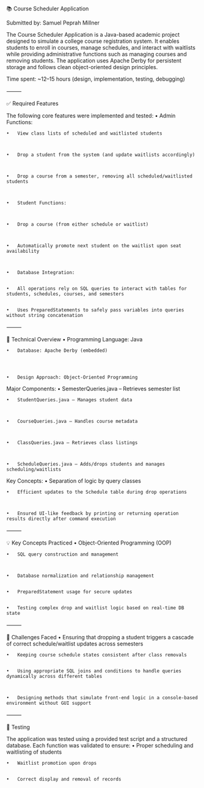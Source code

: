 📚 Course Scheduler Application

Submitted by: Samuel Peprah Millner

The Course Scheduler Application is a Java-based academic project designed to simulate a college course registration system. It enables students to enroll in courses, manage schedules, and interact with waitlists while providing administrative functions such as managing courses and removing students. The application uses Apache Derby for persistent storage and follows clean object-oriented design principles.

Time spent: ~12–15 hours (design, implementation, testing, debugging)

⸻

✅ Required Features

The following core features were implemented and tested:
	•	Admin Functions:




 
	•	View class lists of scheduled and waitlisted students


 
	•	Drop a student from the system (and update waitlists accordingly)


 
	•	Drop a course from a semester, removing all scheduled/waitlisted students


 
	•	Student Functions:


 
	•	Drop a course (from either schedule or waitlist)


 
	•	Automatically promote next student on the waitlist upon seat availability


 
	•	Database Integration:

 
	•	All operations rely on SQL queries to interact with tables for students, schedules, courses, and semesters

 
	•	Uses PreparedStatements to safely pass variables into queries without string concatenation

⸻

🔧 Technical Overview
	•	Programming Language: Java
 
	•	Database: Apache Derby (embedded)



 
	•	Design Approach: Object-Oriented Programming

Major Components:
	•	SemesterQueries.java – Retrieves semester list


 
	•	StudentQueries.java – Manages student data


 
	•	CourseQueries.java – Handles course metadata


 
	•	ClassQueries.java – Retrieves class listings


 
	•	ScheduleQueries.java – Adds/drops students and manages scheduling/waitlists

Key Concepts:
	•	Separation of logic by query classes


 
	•	Efficient updates to the Schedule table during drop operations


 
	•	Ensured UI-like feedback by printing or returning operation results directly after command execution

⸻

💡 Key Concepts Practiced
	•	Object-Oriented Programming (OOP)

 
	•	SQL query construction and management


 
	•	Database normalization and relationship management

 
	•	PreparedStatement usage for secure updates

 
	•	Testing complex drop and waitlist logic based on real-time DB state

⸻

🧠 Challenges Faced
	•	Ensuring that dropping a student triggers a cascade of correct schedule/waitlist updates across semesters


 
	•	Keeping course schedule states consistent after class removals

 
	•	Using appropriate SQL joins and conditions to handle queries dynamically across different tables


 
	•	Designing methods that simulate front-end logic in a console-based environment without GUI support

⸻

🧪 Testing

The application was tested using a provided test script and a structured database. Each function was validated to ensure:
	•	Proper scheduling and waitlisting of students


 
	•	Waitlist promotion upon drops

 
	•	Correct display and removal of records

